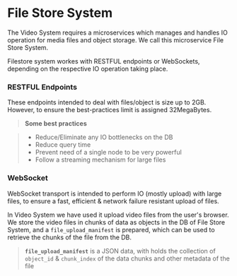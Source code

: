 # File Store System

The Video System requires a microservices which manages and handles IO operation for media files and object storage. We call this microservice File Store System.

Filestore system workes with RESTFUL endpoints or WebSockets, depending on the respective IO operation taking place.

### RESTFUL Endpoints

These endpoints intended to deal with files/object is size up to 2GB. However, to ensure the best-practices limit is assigned 32MegaBytes.

> **Some best practices**

> - Reduce/Eliminate any IO bottlenecks on the DB
> - Reduce query time
> - Prevent need of a single node to be very powerful
> - Follow a streaming mechanism for large files

### WebSocket

WebSocket transport is intended to perform IO (mostly upload) with large files, to ensure a fast, efficient & network failure resistant upload of files.

In Video System we have used it upload video files from the user's browser. We store the video files in chunks of data as objects in the DB of File Store System, and a `file_upload_manifest` is prepared, which can be used to retrieve the chunks of the file from the DB.

> **`file_upload_manifest`** is a JSON data, with holds the collection of `object_id` & `chunk_index` of the data chunks and other metadata of the file
